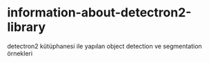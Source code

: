 # information-about-detectron2-library

detectron2 kütüphanesi ile yapılan object detection ve segmentation örnekleri
